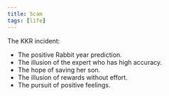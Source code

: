 ```yaml
---
title: Scam
tags: [life]
---
```


The KKR incident:
- The positive Rabbit year prediction.
- The illusion of the expert who has high accuracy.
- The hope of saving her son.
- The illusion of rewards without effort.
- The pursuit of positive feelings.
